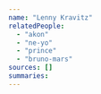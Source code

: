 ```yaml
---
name: "Lenny Kravitz"
relatedPeople:
  - "akon"
  - "ne-yo"
  - "prince"
  - "bruno-mars"
sources: []
summaries:
---
```



